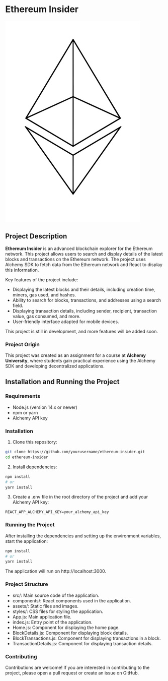 # Ethereum Insider

![Ethereum Logo](./src/assets/ethereum_logo.png)

## Project Description

**Ethereum Insider** is an advanced blockchain explorer for the Ethereum network. This project allows users to search and display details of the latest blocks and transactions on the Ethereum network. The project uses Alchemy SDK to fetch data from the Ethereum network and React to display this information.

Key features of the project include:
- Displaying the latest blocks and their details, including creation time, miners, gas used, and hashes.
- Ability to search for blocks, transactions, and addresses using a search field.
- Displaying transaction details, including sender, recipient, transaction value, gas consumed, and more.
- User-friendly interface adapted for mobile devices.

This project is still in development, and more features will be added soon.

### Project Origin

This project was created as an assignment for a course at **Alchemy University**, where students gain practical experience using the Alchemy SDK and developing decentralized applications.

## Installation and Running the Project

### Requirements

- Node.js (version 14.x or newer)
- npm or yarn
- Alchemy API key

### Installation

1. Clone this repository:

```bash
git clone https://github.com/yourusername/ethereum-insider.git
cd ethereum-insider
```

2. Install dependencies:

```bash
npm install
# or
yarn install
```

3. Create a .env file in the root directory of the project and add your Alchemy API key:

```env
REACT_APP_ALCHEMY_API_KEY=your_alchemy_api_key
```

### Running the Project
After installing the dependencies and setting up the environment variables, start the application:

```bash
npm install
# or
yarn install
```

The application will run on http://localhost:3000.

### Project Structure

- src/: Main source code of the application.
- components/: React components used in the application.
- assets/: Static files and images.
- styles/: CSS files for styling the application.
- App.js: Main application file.
- index.js: Entry point of the application.
- Home.js: Component for displaying the home page.
- BlockDetails.js: Component for displaying block details.
- BlockTransactions.js: Component for displaying transactions in a block.
- TransactionDetails.js: Component for displaying transaction details.

### Contributing
Contributions are welcome! If you are interested in contributing to the project, please open a pull request or create an issue on GitHub.

